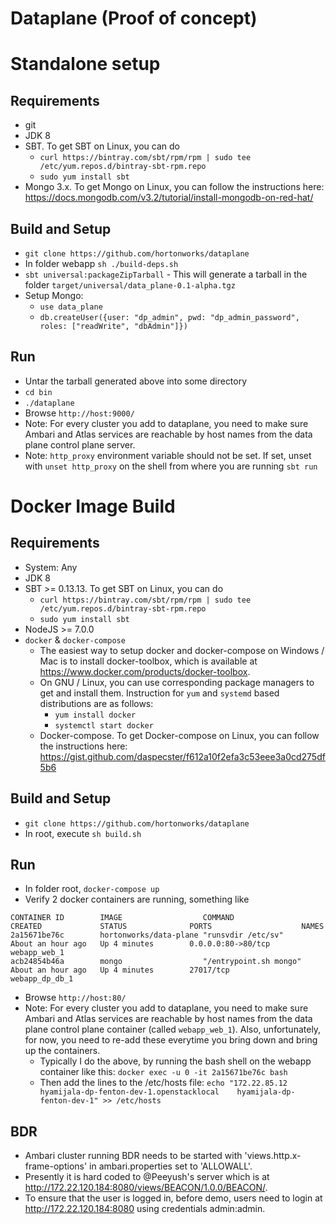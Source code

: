 # Dataplane (Proof of concept)

# Standalone setup

## Requirements

* git
* JDK 8
* SBT. To get SBT on Linux, you can do
  * `curl https://bintray.com/sbt/rpm/rpm | sudo tee /etc/yum.repos.d/bintray-sbt-rpm.repo`
  * `sudo yum install sbt`
* Mongo 3.x. To get Mongo on Linux, you can follow the instructions here: https://docs.mongodb.com/v3.2/tutorial/install-mongodb-on-red-hat/

## Build and Setup

* `git clone https://github.com/hortonworks/dataplane`
* In folder webapp `sh ./build-deps.sh`
* `sbt universal:packageZipTarball` - This will generate a tarball in the folder `target/universal/data_plane-0.1-alpha.tgz`
* Setup Mongo:
  * `use data_plane`
  * `db.createUser({user: "dp_admin", pwd: "dp_admin_password", roles: ["readWrite", "dbAdmin"]})`

## Run

* Untar the tarball generated above into some directory
* `cd bin`
* `./dataplane`
* Browse `http://host:9000/`
* Note: For every cluster you add to dataplane, you need to make sure Ambari and Atlas services are reachable by host names from the data plane control plane server.
* Note: `http_proxy` environment variable should not be set. If set, unset with `unset http_proxy` on the shell from where you are running `sbt run`

# Docker Image Build

## Requirements

* System: Any
* JDK 8
* SBT >= 0.13.13. To get SBT on Linux, you can do
  * `curl https://bintray.com/sbt/rpm/rpm | sudo tee /etc/yum.repos.d/bintray-sbt-rpm.repo`
  * `sudo yum install sbt`
* NodeJS >= 7.0.0
* `docker` & `docker-compose`
  * The easiest way to setup docker and docker-compose on Windows / Mac is to install docker-toolbox, which is available at https://www.docker.com/products/docker-toolbox.
  * On GNU / Linux, you can use corresponding package managers to get and install them. Instruction for `yum` and `systemd` based distributions are as follows:
    * `yum install docker`
    * `systemctl start docker`
  * Docker-compose. To get Docker-compose on Linux, you can follow the instructions here: https://gist.github.com/daspecster/f612a10f2efa3c53eee3a0cd275df5b6

## Build and Setup

* `git clone https://github.com/hortonworks/dataplane`
* In root, execute `sh build.sh`

## Run

* In folder root, `docker-compose up`
* Verify 2 docker containers are running, something like
```
CONTAINER ID        IMAGE                  COMMAND                  CREATED             STATUS              PORTS                    NAMES
2a15671be76c        hortonworks/data-plane "runsvdir /etc/sv"       About an hour ago   Up 4 minutes        0.0.0.0:80->80/tcp       webapp_web_1
acb24854b46a        mongo                  "/entrypoint.sh mongo"   About an hour ago   Up 4 minutes        27017/tcp                webapp_dp_db_1
```
* Browse `http://host:80/`
* Note: For every cluster you add to dataplane, you need to make sure Ambari and Atlas services are reachable by host names from the data plane control plane container (called `webapp_web_1`). Also, unfortunately, for now, you need to re-add these everytime you bring down and bring up the containers.
  * Typically I do the above, by running the bash shell on the webapp container like this:
`docker exec -u 0 -it 2a15671be76c bash`
  * Then add the lines to the /etc/hosts file: `echo "172.22.85.12    hyamijala-dp-fenton-dev-1.openstacklocal    hyamijala-dp-fenton-dev-1" >> /etc/hosts`

## BDR

* Ambari cluster running BDR needs to be started with 'views.http.x-frame-options' in ambari.properties set to 'ALLOWALL'.
* Presently it is hard coded to @Peeyush's server which is at http://172.22.120.184:8080/views/BEACON/1.0.0/BEACON/.
* To ensure that the user is logged in, before demo, users need to login at http://172.22.120.184:8080 using credentials admin:admin.
